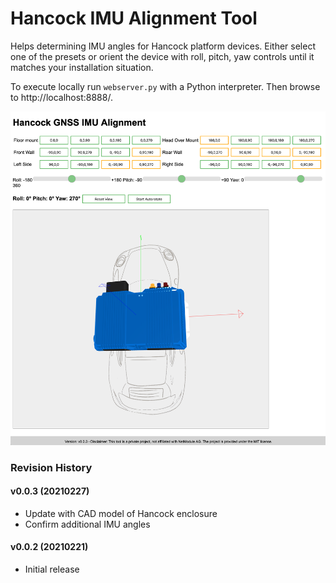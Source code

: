 # Hancock IMU Alignment Tool

Helps determining IMU angles for Hancock platform devices. Either select one of the presets or orient the device with roll, pitch, yaw controls until it matches your installation situation.

To execute locally run ```webserver.py``` with a Python interpreter. Then browse to http://localhost:8888/.


![Info](https://raw.githubusercontent.com/renestraub/hancock_imu_angle/main/preview/screenshot1.png)


### Revision History

#### v0.0.3 (20210227)

- Update with CAD model of Hancock enclosure
- Confirm additional IMU angles

#### v0.0.2 (20210221)

- Initial release
